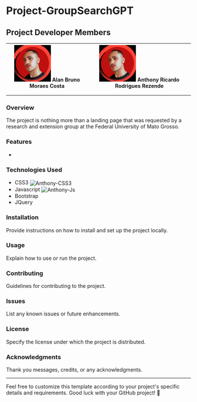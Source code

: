 # Project-GroupSearchGPT


## Project Developer Members
| <img src="./ImagesMembers/anthony.jpeg" alt="Alan's Photo" width="100"/> Alan Bruno Moraes Costa | <img src="./ImagesMembers/anthony.jpeg" alt="Anthony's Photo" width="100"/> Anthony Ricardo Rodrigues Rezende |
| --- | --- |


---

### Overview
The project is nothing more than a landing page that was requested by a research and extension group at the Federal University of Mato Grosso.

### Features
- 

### Technologies Used
- CSS3 <img align="center" alt="Anthony-CSS3" height="38" width="80" src="https://img.shields.io/badge/CSS3-1572B6?style=for-the-badge&logo=css3&logoColor=white">
- Javascript <img align="center" alt="Anthony-Js" height="38" width="100" src="https://img.shields.io/badge/JavaScript-F7DF1E?style=for-the-badge&logo=javascript&logoColor=black">
- Bootstrap
- JQuery

### Installation
Provide instructions on how to install and set up the project locally.

### Usage
Explain how to use or run the project.

### Contributing
Guidelines for contributing to the project.

### Issues
List any known issues or future enhancements.

### License
Specify the license under which the project is distributed.

### Acknowledgments
Thank you messages, credits, or any acknowledgments.

---

Feel free to customize this template according to your project's specific details and requirements. Good luck with your GitHub project! 🚀
